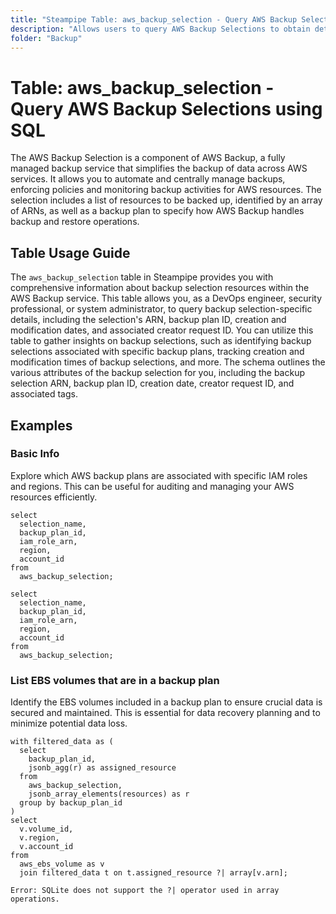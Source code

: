 ```yaml
---
title: "Steampipe Table: aws_backup_selection - Query AWS Backup Selections using SQL"
description: "Allows users to query AWS Backup Selections to obtain detailed information about the backup selection resources within AWS Backup service."
folder: "Backup"
---
```


# Table: aws_backup_selection - Query AWS Backup Selections using SQL

The AWS Backup Selection is a component of AWS Backup, a fully managed backup service that simplifies the backup of data across AWS services. It allows you to automate and centrally manage backups, enforcing policies and monitoring backup activities for AWS resources. The selection includes a list of resources to be backed up, identified by an array of ARNs, as well as a backup plan to specify how AWS Backup handles backup and restore operations.

## Table Usage Guide

The `aws_backup_selection` table in Steampipe provides you with comprehensive information about backup selection resources within the AWS Backup service. This table allows you, as a DevOps engineer, security professional, or system administrator, to query backup selection-specific details, including the selection's ARN, backup plan ID, creation and modification dates, and associated creator request ID. You can utilize this table to gather insights on backup selections, such as identifying backup selections associated with specific backup plans, tracking creation and modification times of backup selections, and more. The schema outlines the various attributes of the backup selection for you, including the backup selection ARN, backup plan ID, creation date, creator request ID, and associated tags.

## Examples

### Basic Info
Explore which AWS backup plans are associated with specific IAM roles and regions. This can be useful for auditing and managing your AWS resources efficiently.

```sql+postgres
select
  selection_name,
  backup_plan_id,
  iam_role_arn,
  region,
  account_id
from
  aws_backup_selection;
```

```sql+sqlite
select
  selection_name,
  backup_plan_id,
  iam_role_arn,
  region,
  account_id
from
  aws_backup_selection;
```

### List EBS volumes that are in a backup plan
Identify the EBS volumes included in a backup plan to ensure crucial data is secured and maintained. This is essential for data recovery planning and to minimize potential data loss.

```sql+postgres
with filtered_data as (
  select
    backup_plan_id,
    jsonb_agg(r) as assigned_resource
  from
    aws_backup_selection,
    jsonb_array_elements(resources) as r
  group by backup_plan_id
)
select
  v.volume_id,
  v.region,
  v.account_id
from
  aws_ebs_volume as v
  join filtered_data t on t.assigned_resource ?| array[v.arn];
```

```sql+sqlite
Error: SQLite does not support the ?| operator used in array operations.
```